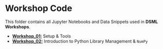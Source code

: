 # Workshop Code

This folder contains all Jupyter Notebooks and Data Snippets used in **DSML Workshops**.
- [**Workshop_01:**](https://github.com/IS3UniCologne/DSML_2021/tree/main/03_Workshops/DSML_WS_01_Setup%26Tools) Setup & Tools
- [**Workshop_02:**](https://github.com/IS3UniCologne/DSML_2021/tree/main/03_Workshops/DSML_WS_02_Libraries%26Numpy) Introduction to Python Library Management & `NumPy`
